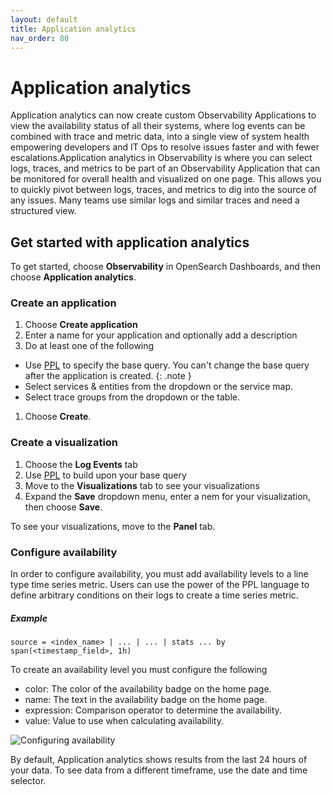 ```yaml
---
layout: default
title: Application analytics
nav_order: 80
---
```


# Application analytics

Application analytics can now create custom Observability Applications to view the availability status of all their systems, where log events can be combined with trace and metric data, into a single view of system health empowering developers and IT Ops to resolve issues faster and with fewer escalations.Application analytics in Observability is where you can select logs, traces, and metrics to be part of an Observability Application that can be monitored for overall health and visualized on one page. This allows you to quickly pivot between logs, traces, and metrics to dig into the source of any issues. Many teams use similar logs and similar traces and need a structured view.

## Get started with application analytics

To get started, choose **Observability** in OpenSearch Dashboards, and then choose **Application analytics**. 

### Create an application

1. Choose **Create application**
1. Enter a name for your application and optionally add a description
1. Do at least one of the following
- Use [PPL]({{site.url}}{{site.baseurl}}/observability-plugin/ppl/index) to specify the base query.
You can't change the base query after the application is created.
{: .note }
- Select services & entities from the dropdown or the service map.
- Select trace groups from the dropdown or the table.
1. Choose **Create**.

### Create a visualization

1. Choose the **Log Events** tab
1. Use [PPL]({{site.url}}{{site.baseurl}}/observability-plugin/ppl/index) to build upon your base query
1. Move to the **Visualizations** tab to see your visualizations
1. Expand the **Save** dropdown menu, enter a nem for your visualization, then choose **Save**.

To see your visualizations, move to the **Panel** tab. 

### Configure availability

In order to configure availability, you must add availability levels to a line type time series metric. Users can use the power of the PPL language to define arbitrary conditions on their logs to create a time series metric.

##### Example
```
source = <index_name> | ... | ... | stats ... by span(<timestamp_field>, 1h)
```

To create an availability level you must configure the following
- color: The color of the availability badge on the home page.
- name: The text in the availability badge on the home page.
- expression: Comparison operator to determine the availability. 
- value: Value to use when calculating availability.

![Configuring availability]({{site.url}}{{site.baseurl}}/images/app_availability_level.gif)

By default, Application analytics shows results from the last 24 hours of your data. To see data from a different timeframe, use the date and time selector.